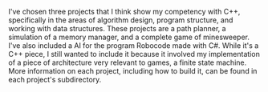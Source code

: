 I've chosen three projects that I think show my competency with C++, specifically in the areas of algorithm design, program structure, and working with data structures. These projects are a path planner, a simulation of a memory manager, and a complete game of minesweeper. I've also included a AI for the program Robocode made with C#. While it's a C++ piece, I still wanted to include it because it involved my implementation of a piece of architecture very relevant to games, a finite state machine.  More information on each project, including how to build it, can be found in each project's subdirectory. 

